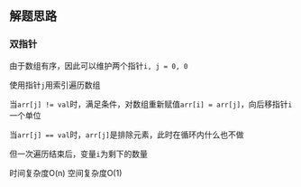 ## 解题思路

### 双指针

由于数组有序，因此可以维护两个指针`i, j = 0, 0`

使用指针`j`用索引遍历数组

当`arr[j] != val`时，满足条件，对数组重新赋值`arr[i] = arr[j]`，向后移指针`i`一个单位

当`arr[j] == val`时，`arr[j]`是排除元素，此时在循环内什么也不做

但一次遍历结束后，变量`i`为剩下的数量

时间复杂度O(n) 空间复杂度O(1)
